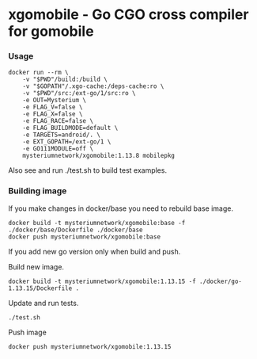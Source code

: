 # xgomobile - Go CGO cross compiler for gomobile

### Usage

```
docker run --rm \
    -v "$PWD"/build:/build \
    -v "$GOPATH"/.xgo-cache:/deps-cache:ro \
    -v "$PWD"/src:/ext-go/1/src:ro \
    -e OUT=Mysterium \
    -e FLAG_V=false \
    -e FLAG_X=false \
    -e FLAG_RACE=false \
    -e FLAG_BUILDMODE=default \
    -e TARGETS=android/. \
    -e EXT_GOPATH=/ext-go/1 \
    -e GO111MODULE=off \
    mysteriumnetwork/xgomobile:1.13.8 mobilepkg
```

Also see and run ./test.sh to build test examples.

### Building image

If you make changes in docker/base you need to rebuild base image.

```
docker build -t mysteriumnetwork/xgomobile:base -f ./docker/base/Dockerfile ./docker/base
docker push mysteriumnetwork/xgomobile:base
```

If you add new go version only when build and push.

Build new image.
```
docker build -t mysteriumnetwork/xgomobile:1.13.15 -f ./docker/go-1.13.15/Dockerfile .
```

Update and run tests.
```
./test.sh
```

Push image
```
docker push mysteriumnetwork/xgomobile:1.13.15
```
